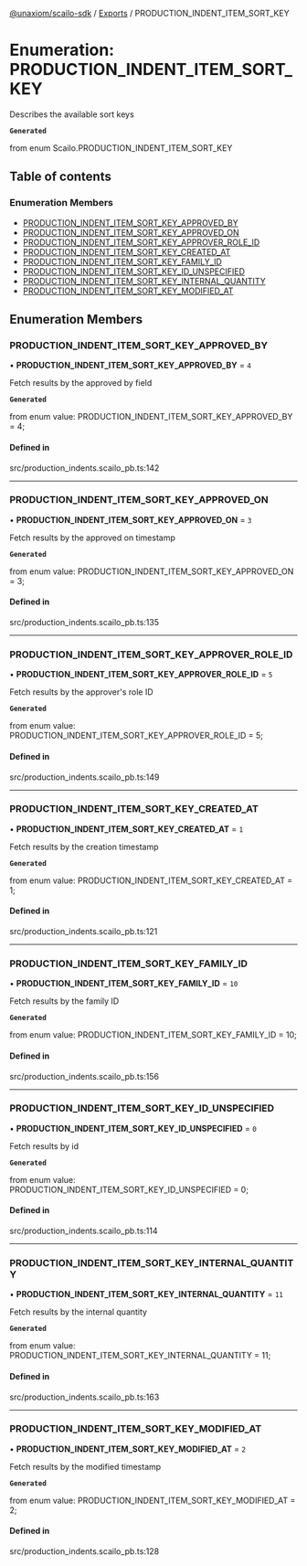 [@unaxiom/scailo-sdk](../README.md) / [Exports](../modules.md) / PRODUCTION\_INDENT\_ITEM\_SORT\_KEY

# Enumeration: PRODUCTION\_INDENT\_ITEM\_SORT\_KEY

Describes the available sort keys

**`Generated`**

from enum Scailo.PRODUCTION_INDENT_ITEM_SORT_KEY

## Table of contents

### Enumeration Members

- [PRODUCTION\_INDENT\_ITEM\_SORT\_KEY\_APPROVED\_BY](PRODUCTION_INDENT_ITEM_SORT_KEY.md#production_indent_item_sort_key_approved_by)
- [PRODUCTION\_INDENT\_ITEM\_SORT\_KEY\_APPROVED\_ON](PRODUCTION_INDENT_ITEM_SORT_KEY.md#production_indent_item_sort_key_approved_on)
- [PRODUCTION\_INDENT\_ITEM\_SORT\_KEY\_APPROVER\_ROLE\_ID](PRODUCTION_INDENT_ITEM_SORT_KEY.md#production_indent_item_sort_key_approver_role_id)
- [PRODUCTION\_INDENT\_ITEM\_SORT\_KEY\_CREATED\_AT](PRODUCTION_INDENT_ITEM_SORT_KEY.md#production_indent_item_sort_key_created_at)
- [PRODUCTION\_INDENT\_ITEM\_SORT\_KEY\_FAMILY\_ID](PRODUCTION_INDENT_ITEM_SORT_KEY.md#production_indent_item_sort_key_family_id)
- [PRODUCTION\_INDENT\_ITEM\_SORT\_KEY\_ID\_UNSPECIFIED](PRODUCTION_INDENT_ITEM_SORT_KEY.md#production_indent_item_sort_key_id_unspecified)
- [PRODUCTION\_INDENT\_ITEM\_SORT\_KEY\_INTERNAL\_QUANTITY](PRODUCTION_INDENT_ITEM_SORT_KEY.md#production_indent_item_sort_key_internal_quantity)
- [PRODUCTION\_INDENT\_ITEM\_SORT\_KEY\_MODIFIED\_AT](PRODUCTION_INDENT_ITEM_SORT_KEY.md#production_indent_item_sort_key_modified_at)

## Enumeration Members

### PRODUCTION\_INDENT\_ITEM\_SORT\_KEY\_APPROVED\_BY

• **PRODUCTION\_INDENT\_ITEM\_SORT\_KEY\_APPROVED\_BY** = ``4``

Fetch results by the approved by field

**`Generated`**

from enum value: PRODUCTION_INDENT_ITEM_SORT_KEY_APPROVED_BY = 4;

#### Defined in

src/production_indents.scailo_pb.ts:142

___

### PRODUCTION\_INDENT\_ITEM\_SORT\_KEY\_APPROVED\_ON

• **PRODUCTION\_INDENT\_ITEM\_SORT\_KEY\_APPROVED\_ON** = ``3``

Fetch results by the approved on timestamp

**`Generated`**

from enum value: PRODUCTION_INDENT_ITEM_SORT_KEY_APPROVED_ON = 3;

#### Defined in

src/production_indents.scailo_pb.ts:135

___

### PRODUCTION\_INDENT\_ITEM\_SORT\_KEY\_APPROVER\_ROLE\_ID

• **PRODUCTION\_INDENT\_ITEM\_SORT\_KEY\_APPROVER\_ROLE\_ID** = ``5``

Fetch results by the approver's role ID

**`Generated`**

from enum value: PRODUCTION_INDENT_ITEM_SORT_KEY_APPROVER_ROLE_ID = 5;

#### Defined in

src/production_indents.scailo_pb.ts:149

___

### PRODUCTION\_INDENT\_ITEM\_SORT\_KEY\_CREATED\_AT

• **PRODUCTION\_INDENT\_ITEM\_SORT\_KEY\_CREATED\_AT** = ``1``

Fetch results by the creation timestamp

**`Generated`**

from enum value: PRODUCTION_INDENT_ITEM_SORT_KEY_CREATED_AT = 1;

#### Defined in

src/production_indents.scailo_pb.ts:121

___

### PRODUCTION\_INDENT\_ITEM\_SORT\_KEY\_FAMILY\_ID

• **PRODUCTION\_INDENT\_ITEM\_SORT\_KEY\_FAMILY\_ID** = ``10``

Fetch results by the family ID

**`Generated`**

from enum value: PRODUCTION_INDENT_ITEM_SORT_KEY_FAMILY_ID = 10;

#### Defined in

src/production_indents.scailo_pb.ts:156

___

### PRODUCTION\_INDENT\_ITEM\_SORT\_KEY\_ID\_UNSPECIFIED

• **PRODUCTION\_INDENT\_ITEM\_SORT\_KEY\_ID\_UNSPECIFIED** = ``0``

Fetch results by id

**`Generated`**

from enum value: PRODUCTION_INDENT_ITEM_SORT_KEY_ID_UNSPECIFIED = 0;

#### Defined in

src/production_indents.scailo_pb.ts:114

___

### PRODUCTION\_INDENT\_ITEM\_SORT\_KEY\_INTERNAL\_QUANTITY

• **PRODUCTION\_INDENT\_ITEM\_SORT\_KEY\_INTERNAL\_QUANTITY** = ``11``

Fetch results by the internal quantity

**`Generated`**

from enum value: PRODUCTION_INDENT_ITEM_SORT_KEY_INTERNAL_QUANTITY = 11;

#### Defined in

src/production_indents.scailo_pb.ts:163

___

### PRODUCTION\_INDENT\_ITEM\_SORT\_KEY\_MODIFIED\_AT

• **PRODUCTION\_INDENT\_ITEM\_SORT\_KEY\_MODIFIED\_AT** = ``2``

Fetch results by the modified timestamp

**`Generated`**

from enum value: PRODUCTION_INDENT_ITEM_SORT_KEY_MODIFIED_AT = 2;

#### Defined in

src/production_indents.scailo_pb.ts:128

